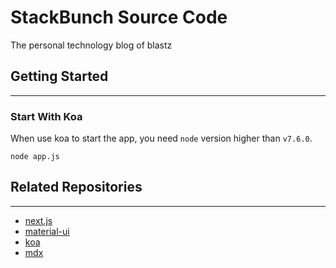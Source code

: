 # StackBunch Source Code

The personal technology blog of blastz

## Getting Started

---

### Start With Koa

When use koa to start the app, you need `node` version higher than `v7.6.0`.

`node app.js`

## Related Repositories

---

- [next.js](https://github.com/zeit/next.js)
- [material-ui](https://github.com/mui-org/material-ui)
- [koa](https://github.com/koajs/koa)
- [mdx](https://github.com/mdx-js/mdx)
